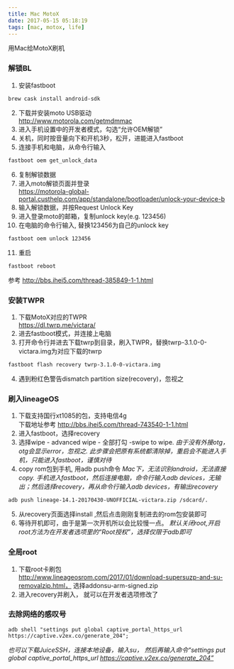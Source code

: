 ```yaml
---
title: Mac MotoX
date: 2017-05-15 05:18:19
tags: [mac, motox, life]
---
```

用Mac给MotoX刷机

### 解锁BL
1. 安装fastboot
```
brew cask install android-sdk
```
2. 下载并安装moto USB驱动  
http://www.motorola.com/getmdmmac
3. 进入手机设置中的开发者模式，勾选“允许OEM解锁”
4. 关机，同时按音量向下和开机3秒，松开，进能进入fastboot
5. 连接手机和电脑，从命令行输入
```
fastboot oem get_unlock_data
```
6. 复制解锁数据
7. 进入moto解锁页面并登录  
https://motorola-global-portal.custhelp.com/app/standalone/bootloader/unlock-your-device-b
8. 输入解锁数据，并按Request Unlock Key
9. 进入登录moto的邮箱，复制unlock key(e.g. 123456)
10. 在电脑的命令行输入, 替换123456为自己的unlock key
```
fastboot oem unlock 123456
```
11. 重启
```
fastboot reboot
```

参考 http://bbs.ihei5.com/thread-385849-1-1.html

### 安装TWPR
1. 下载MotoX对应的TWPR  
https://dl.twrp.me/victara/
2. 进去fastboot模式，并连接上电脑
3. 打开命令行并进去下载twrp到目录，刷入TWPR，替换twrp-3.1.0-0-victara.img为对应下载的twrp
```
fastboot flash recovery twrp-3.1.0-0-victara.img
```
4. 遇到粉红色警告dismatch partition size(recovery)，忽视之

### 刷入lineageOS
1. 下载支持国行xt1085的包，支持电信4g  
下载地址参考 http://bbs.ihei5.com/thread-743540-1-1.html
2. 进入fastboot，选择recovery
3. 选择wipe - advanced wipe - 全部打勾 -swipe to wipe. 
*由于没有外接otg，otg会显示error，忽视之.*
*此步骤会把原有系统都清除掉，重启会不能进入手机，只能进入fastboot，谨慎对待*
4. copy rom包到手机, 用adb push命令
*Mac下，无法识别android，无法直接copy.*
*手机进入fastboot，然后连接电脑，命令行输入adb devices，无输出；然后选择recovery，再从命令行输入adb devices，有输出recovery*
```
adb push lineage-14.1-20170430-UNOFFICIAL-victara.zip /sdcard/.
```
5. 从recovery页面选择install ,然后点击刚刚复制进去的rom包安装即可
6. 等待开机即可，由于是第一次开机所以会比较慢一点。
*默认关闭root,开启root方法为在开发者选项里的“Root授权”，选择仅限于adb即可*

### 全局root
1. 下载root卡刷包  
http://www.lineageosrom.com/2017/01/download-supersuzp-and-su-removalzip.html， 选择addonsu-arm-signed.zip
2. 进入recovery并刷入， 就可以在开发者选项修改了

### 去除网络的感叹号
```
adb shell "settings put global captive_portal_https_url https://captive.v2ex.co/generate_204";
```
*也可以下载JuiceSSH，连接本地设备，输入su， 然后再输入命令“settings put global captive_portal_https_url https://captive.v2ex.co/generate_204”*
